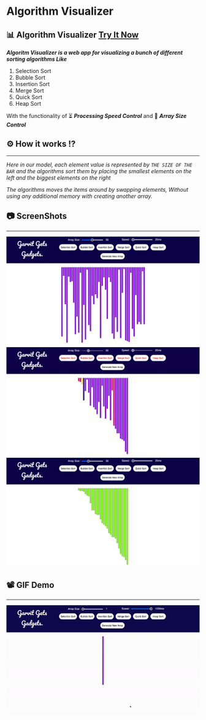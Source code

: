 # Algorithm Visualizer

## 📊 Algorithm Visualizer [Try It Now](https://visualizeralgorithm.netlify.app/)

**_Algoritm Visualizer is a web app for visualizing a bunch of different sorting algorithms Like_**

1. Selection Sort
2. Bubble Sort
3. Insertion Sort
4. Merge Sort
5. Quick Sort
6. Heap Sort

With the functionality of ⏳ **_Processing Speed Control_** and 📏 **_Array Size Control_**

## ⚙ How it works !?

--------------------

_Here in our model, each element value is represented by ```THE SIZE OF THE BAR``` and the algorithms sort them by placing the smallest elements on the left and the biggest elements on the right_

_The algorithms moves the items around by swapping elements, Without using any additional memory with creating another array._

## 📷 ScreenShots

--------------------

![image](/img/1.jpg)
![image](/img/2.jpg)
![image](/img/3.jpg)

## 📽 GIF Demo

--------------------

![Visualizer Demo](/img/4.gif)
